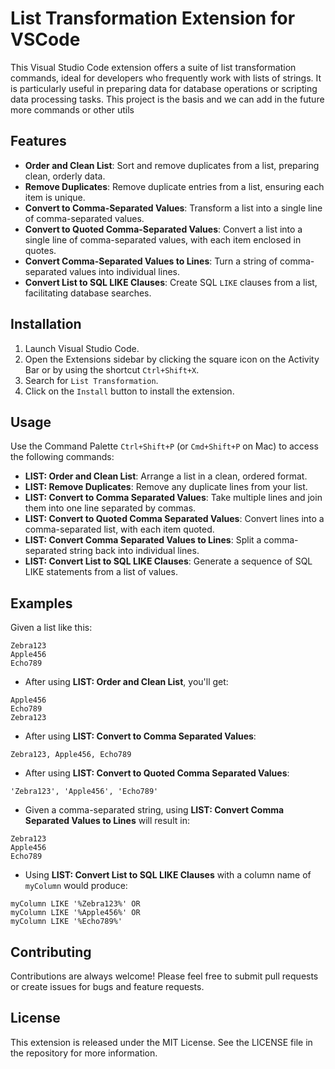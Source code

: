 # List Transformation Extension for VSCode

This Visual Studio Code extension offers a suite of list transformation commands, ideal for developers who frequently work with lists of strings. It is particularly useful in preparing data for database operations or scripting data processing tasks.
This project is the basis and we can add in the future more commands or other utils 

## Features

- **Order and Clean List**: Sort and remove duplicates from a list, preparing clean, orderly data.
- **Remove Duplicates**: Remove duplicate entries from a list, ensuring each item is unique.
- **Convert to Comma-Separated Values**: Transform a list into a single line of comma-separated values.
- **Convert to Quoted Comma-Separated Values**: Convert a list into a single line of comma-separated values, with each item enclosed in quotes.
- **Convert Comma-Separated Values to Lines**: Turn a string of comma-separated values into individual lines.
- **Convert List to SQL LIKE Clauses**: Create SQL `LIKE` clauses from a list, facilitating database searches.

## Installation

1. Launch Visual Studio Code.
2. Open the Extensions sidebar by clicking the square icon on the Activity Bar or by using the shortcut `Ctrl+Shift+X`.
3. Search for `List Transformation`.
4. Click on the `Install` button to install the extension.

## Usage

Use the Command Palette `Ctrl+Shift+P` (or `Cmd+Shift+P` on Mac) to access the following commands:

- **LIST: Order and Clean List**: Arrange a list in a clean, ordered format.
- **LIST: Remove Duplicates**: Remove any duplicate lines from your list.
- **LIST: Convert to Comma Separated Values**: Take multiple lines and join them into one line separated by commas.
- **LIST: Convert to Quoted Comma Separated Values**: Convert lines into a comma-separated list, with each item quoted.
- **LIST: Convert Comma Separated Values to Lines**: Split a comma-separated string back into individual lines.
- **LIST: Convert List to SQL LIKE Clauses**: Generate a sequence of SQL LIKE statements from a list of values.

## Examples

Given a list like this:

```
Zebra123
Apple456
Echo789
```

- After using **LIST: Order and Clean List**, you'll get:

```
Apple456
Echo789
Zebra123
```

- After using **LIST: Convert to Comma Separated Values**:

```
Zebra123, Apple456, Echo789
```

- After using **LIST: Convert to Quoted Comma Separated Values**:

```
'Zebra123', 'Apple456', 'Echo789'
```

- Given a comma-separated string, using **LIST: Convert Comma Separated Values to Lines** will result in:

```
Zebra123
Apple456
Echo789
```

- Using **LIST: Convert List to SQL LIKE Clauses** with a column name of `myColumn` would produce:

```
myColumn LIKE '%Zebra123%' OR
myColumn LIKE '%Apple456%' OR
myColumn LIKE '%Echo789%'
```

## Contributing

Contributions are always welcome! Please feel free to submit pull requests or create issues for bugs and feature requests.

## License

This extension is released under the MIT License. See the LICENSE file in the repository for more information.
